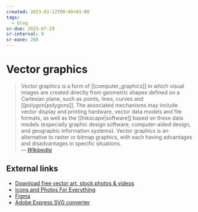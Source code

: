 ```yaml
---
created: 2023-03-12T00:00+03:00
tags:
  - blog
sr-due: 2025-07-29
sr-interval: 9
sr-ease: 268
---
```


# Vector graphics

> Vector graphics is a form of [[computer_graphics]] in which visual images are
> created directly from geometric shapes defined on a Cartesian plane, such as
> points, lines, curves and [[polygon|polygons]]. The associated mechanisms may
> include vector display and printing hardware, vector data models and file
> formats, as well as the [[Inkscape|software]] based on these data models
> (especially graphic design software, computer-aided design, and geographic
> information systems). Vector graphics is an alternative to raster or bitmap
> graphics, with each having advantages and disadvantages in specific
> situations.\
> — <cite>[Wikipedia](https://en.wikipedia.org/wiki/Vector_graphics)</cite>

## External links

- [Download free vector art, stock photos & videos](https://www.vecteezy.com/)
- [Icons and Photos For Everything](https://thenounproject.com/)
- [Figma](https://www.figma.com/)
- [Adobe Express SVG converter](https://express.adobe.com/tools/convert-to-svg)
